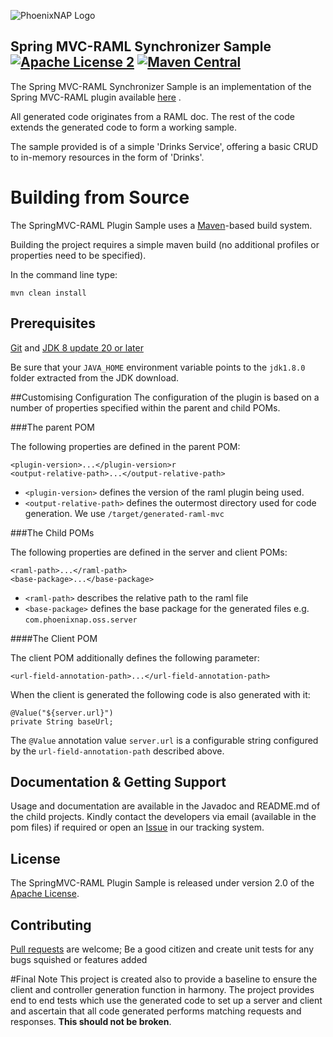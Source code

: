 ![PhoenixNAP Logo](https://phoenixnap.com/wp-content/themes/phoenixnap-v2/img/v2/logo.svg)
## Spring MVC-RAML Synchronizer Sample [![Apache License 2](https://img.shields.io/badge/license-ASF2-blue.svg)](https://www.apache.org/licenses/LICENSE-2.0.txt) [![Maven Central](https://maven-badges.herokuapp.com/maven-central/com.phoenixnap.oss/springmvc-raml-plugin-sample/badge.svg)](https://maven-badges.herokuapp.com/maven-central/com.phoenixnap.oss/springmvc-raml-plugin-sample/badge.svg)

The Spring MVC-RAML Synchronizer Sample is an implementation of the Spring MVC-RAML plugin available [here](https://github.com/phoenixnap/springmvc-raml-plugin) . 

All generated code originates from a RAML doc. The rest of the code extends the generated code to form a working sample. 

The sample provided is of a simple 'Drinks Service', offering a basic CRUD to in-memory resources in the form of 'Drinks'. 

# Building from Source
The SpringMVC-RAML Plugin Sample uses a [Maven][]-based build system.

Building the project requires a simple maven build (no additional profiles or properties need to be specified). 

In the command line type: 
```
mvn clean install 
```

## Prerequisites
[Git][] and [JDK 8 update 20 or later][JDK8 build]

Be sure that your `JAVA_HOME` environment variable points to the `jdk1.8.0` folder
extracted from the JDK download.

##Customising Configuration
The configuration of the plugin is based on a number of properties specified within the parent and child POMs.

###The parent POM 

The following properties are defined in the parent POM:

```
<plugin-version>...</plugin-version>r
<output-relative-path>...</output-relative-path>		
```

- `<plugin-version>` defines the version of the raml plugin being used. 
- `<output-relative-path>` defines the outermost directory used for code generation. We use `/target/generated-raml-mvc`

###The Child POMs 

The following properties are defined in the server and client POMs:

```
<raml-path>...</raml-path>	
<base-package>...</base-package>		
```

- `<raml-path>` describes the relative path to the raml file 
- `<base-package>` defines the base package for the generated files e.g. `com.phoenixnap.oss.server`
 
####The Client POM 

The client POM additionally defines the following parameter: 

```
<url-field-annotation-path>...</url-field-annotation-path>
```

When the client is generated the following code is also generated with it: 

```
@Value("${server.url}")
private String baseUrl;
```

The `@Value` annotation value `server.url` is a configurable string configured by the `url-field-annotation-path` described above. 

## Documentation & Getting Support
Usage and documentation are available in the Javadoc and README.md of the child projects. Kindly contact the developers via email (available in the pom files) if required or open an [Issue][] in our tracking system.

## License
The SpringMVC-RAML Plugin Sample is released under version 2.0 of the [Apache License][].

## Contributing
[Pull requests][] are welcome; Be a good citizen and create unit tests for any bugs squished or features added

#Final Note
This project is created also to provide a baseline to ensure the client and controller generation function in harmony. The project provides end to end tests which use the generated code to set up a server and client and ascertain that all code generated performs matching requests and responses. **This should not be broken**. 

[Pull requests]: http://help.github.com/send-pull-requests
[Apache License]: http://www.apache.org/licenses/LICENSE-2.0
[Git]: http://help.github.com/set-up-git-redirect
[JDK8 build]: http://www.oracle.com/technetwork/java/javase/downloads
[Maven]: http://maven.apache.org/
[Issue]: https://github.com/phoenixnap/springmvc-raml-plugin-sample/issues
